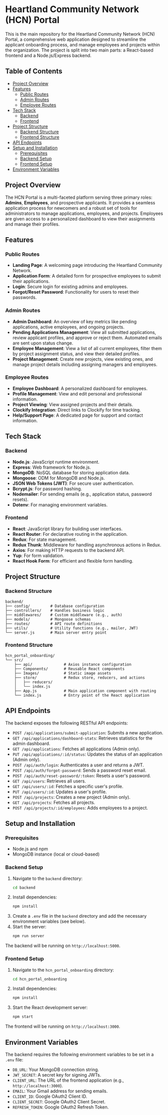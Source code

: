 
# Heartland Community Network (HCN) Portal

This is the main repository for the Heartland Community Network (HCN) Portal, a comprehensive web application designed to streamline the applicant onboarding process, and manage employees and projects within the organization. The project is split into two main parts: a React-based frontend and a Node.js/Express backend.

## Table of Contents

- [Project Overview](#project-overview)
- [Features](#features)
  - [Public Routes](#public-routes)
  - [Admin Routes](#admin-routes)
  - [Employee Routes](#employee-routes)
- [Tech Stack](#tech-stack)
  - [Backend](#backend)
  - [Frontend](#frontend)
- [Project Structure](#project-structure)
  - [Backend Structure](#backend-structure)
  - [Frontend Structure](#frontend-structure)
- [API Endpoints](#api-endpoints)
- [Setup and Installation](#setup-and-installation)
  - [Prerequisites](#prerequisites)
  - [Backend Setup](#backend-setup)
  - [Frontend Setup](#frontend-setup)
- [Environment Variables](#environment-variables)

## Project Overview

The HCN Portal is a multi-faceted platform serving three primary roles: **Admins**, **Employees**, and prospective applicants. It provides a seamless application process for newcomers and a robust set of tools for administrators to manage applications, employees, and projects. Employees are given access to a personalized dashboard to view their assignments and manage their profiles.

## Features

### Public Routes
- **Landing Page**: A welcoming page introducing the Heartland Community Network.
- **Application Form**: A detailed form for prospective employees to submit their applications.
- **Login**: Secure login for existing admins and employees.
- **Forgot/Reset Password**: Functionality for users to reset their passwords.

### Admin Routes
- **Admin Dashboard**: An overview of key metrics like pending applications, active employees, and ongoing projects.
- **Pending Applications Management**: View all submitted applications, review applicant profiles, and approve or reject them. Automated emails are sent upon status change.
- **Employee Management**: View a list of all current employees, filter them by project assignment status, and view their detailed profiles.
- **Project Management**: Create new projects, view existing ones, and manage project details including assigning managers and employees.

### Employee Routes
- **Employee Dashboard**: A personalized dashboard for employees.
- **Profile Management**: View and edit personal and professional information.
- **Project Viewing**: View assigned projects and their details.
- **Clockify Integration**: Direct links to Clockify for time tracking.
- **Help/Support Page**: A dedicated page for support and contact information.

## Tech Stack

### Backend
- **Node.js**: JavaScript runtime environment.
- **Express**: Web framework for Node.js.
- **MongoDB**: NoSQL database for storing application data.
- **Mongoose**: ODM for MongoDB and Node.js.
- **JSON Web Tokens (JWT)**: For secure user authentication.
- **Bcrypt.js**: For password hashing.
- **Nodemailer**: For sending emails (e.g., application status, password resets).
- **Dotenv**: For managing environment variables.

### Frontend
- **React**: JavaScript library for building user interfaces.
- **React Router**: For declarative routing in the application.
- **Redux**: For state management.
- **Redux Thunk**: Middleware for handling asynchronous actions in Redux.
- **Axios**: For making HTTP requests to the backend API.
- **Yup**: For form validation.
- **React Hook Form**: For efficient and flexible form handling.

## Project Structure

### Backend Structure
```
backend/
├── config/         # Database configuration
├── controllers/    # Handles business logic
├── middlewares/    # Custom middleware (e.g., auth)
├── models/         # Mongoose schemas
├── routes/         # API route definitions
├── utils/          # Utility functions (e.g., mailer, JWT)
└── server.js       # Main server entry point
```

### Frontend Structure
```
hcn_portal_onboarding/
└── src/
    ├── api/              # Axios instance configuration
    ├── Components/       # Reusable React components
    ├── Images/           # Static image assets
    ├── store/            # Redux store, reducers, and actions
    │   ├── reducers/
    │   └── index.js
    ├── App.js            # Main application component with routing
    └── index.js          # Entry point of the React application
```

## API Endpoints

The backend exposes the following RESTful API endpoints:

- `POST /api/applications/submit-application`: Submits a new application.
- `GET /api/applications/dashboard-stats`: Retrieves statistics for the admin dashboard.
- `GET /api/applications`: Fetches all applications (Admin only).
- `PUT /api/applications/:id/status`: Updates the status of an application (Admin only).
- `POST /api/auth/login`: Authenticates a user and returns a JWT.
- `POST /api/auth/forgot-password`: Sends a password reset email.
- `POST /api/auth/reset-password/:token`: Resets a user's password.
- `GET /api/users`: Retrieves all users.
- `GET /api/users/:id`: Fetches a specific user's profile.
- `PUT /api/users/:id`: Updates a user's profile.
- `POST /api/projects`: Creates a new project (Admin only).
- `GET /api/projects`: Fetches all projects.
- `POST /api/projects/:id/employees`: Adds employees to a project.

## Setup and Installation

### Prerequisites
- Node.js and npm
- MongoDB instance (local or cloud-based)

### Backend Setup
1. Navigate to the `backend` directory:
   ```bash
   cd backend
   ```
2. Install dependencies:
   ```bash
   npm install
   ```
3. Create a `.env` file in the `backend` directory and add the necessary environment variables (see below).
4. Start the server:
   ```bash
   npm run server
   ```
The backend will be running on `http://localhost:5000`.

### Frontend Setup
1. Navigate to the `hcn_portal_onboarding` directory:
   ```bash
   cd hcn_portal_onboarding
   ```
2. Install dependencies:
   ```bash
   npm install
   ```
3. Start the React development server:
   ```bash
   npm start
   ```
The frontend will be running on `http://localhost:3000`.

## Environment Variables

The backend requires the following environment variables to be set in a `.env` file:

- `DB_URL`: Your MongoDB connection string.
- `JWT_SECRET`: A secret key for signing JWTs.
- `CLIENT_URL`: The URL of the frontend application (e.g., `http://localhost:3000`).
- `EMAIL`: Your Gmail address for sending emails.
- `CLIENT_ID`: Google OAuth2 Client ID.
- `CLIENT_SECRET`: Google OAuth2 Client Secret.
- `REFRESH_TOKEN`: Google OAuth2 Refresh Token.
